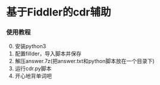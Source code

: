 # 基于Fiddler的cdr辅助  
### 使用教程
0. 安装python3
1. 配置fillder，导入脚本并保存
2. 解压answer.7z(把answer.txt和python脚本放在一个目录下)
3. 运行cdr.py脚本
4. 开心地背单词吧